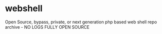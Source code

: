 # webshell
Open Source, bypass, private, or next generation php based web shell repo archive  - NO LOGS FULLY OPEN SOURCE 
